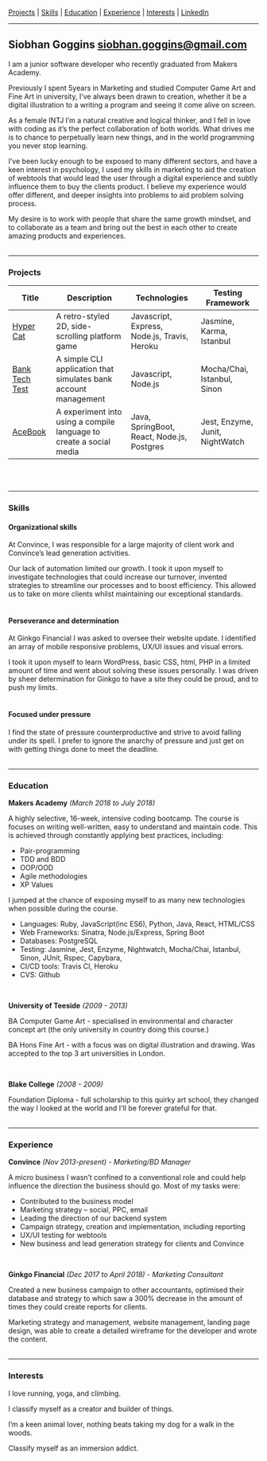 [Projects](#projects) | [Skills](#skills) | [Education](#education) | [Experience](#experience) | [Interests](#interests) | [LinkedIn](https://uk.linkedin.com/in/siobhan-goggins-732107120/)

***
## Siobhan Goggins siobhan.goggins@gmail.com

I am a junior software developer who recently graduated from Makers Academy.

Previously I spent 5years in Marketing and studied Computer Game Art and Fine Art in university, I’ve always been drawn to creation, whether it be a digital illustration to a writing a program and seeing it come alive on screen.

As a female INTJ I’m a natural creative and logical thinker, and I fell in love with coding as it’s the perfect collaboration of both worlds. What drives me is to chance to perpetually learn new things, and in the world programming you never stop learning.

I’ve been lucky enough to be exposed to many different sectors, and have a keen interest in psychology, I used my skills in marketing to aid the creation of webtools that would lead the user through a digital experience and subtly influence them to buy the clients product. 
I believe my experience would offer different, and deeper insights into problems to aid problem solving process.

My desire is to work with people that share the same growth mindset, and to collaborate as a team and bring out the best in each other to create amazing products and experiences.
<br/>
<br/>

***

### Projects


| Title | Description | Technologies | Testing Framework
|--|--|--|--|
| [Hyper Cat](https://github.com/williampowell92/hyper_cat) | A retro-styled 2D, side-scrolling platform game | Javascript, Express, Node.js, Travis, Heroku | Jasmine, Karma, Istanbul |
| [Bank Tech Test]( https://github.com/SiobhanGi/banktest_js) | A simple CLI application that simulates bank account management | Javascript, Node.js | Mocha/Chai, Istanbul, Sinon |
| [AceBook]( https://github.com/SiobhanGi/acebook-millieandco) | A experiment into using a compile language to create a social media | Java, SpringBoot, React, Node.js, Postgres | Jest, Enzyme, Junit, NightWatch |
<br/>
<br/>

***

### Skills

#### Organizational skills

At Convince, I was responsible for a large majority of client work and Convince’s lead generation activities.

Our lack of automation limited our growth. I took it upon myself to investigate technologies that could increase our turnover, invented strategies to streamline our processes and to boost efficiency. This allowed us to take on more clients whilst maintaining our exceptional standards.
<br/>
<br/>
#### Perseverance and determination

At Ginkgo Financial I was asked to oversee their website update. I identified an array of mobile responsive problems, UX/UI issues and visual errors. 

I took it upon myself to learn WordPress, basic CSS, html, PHP in a limited amount of time and went about solving these issues personally. I was driven by sheer determination for Ginkgo to have a site they could be proud, and to push my limits.
<br/>
<br/>
#### Focused under pressure

I find the state of pressure counterproductive and strive to avoid falling under its spell. I prefer to ignore the anarchy of pressure and just get on with getting things done to meet the deadline.
<br/>
<br/>
***

### Education

**Makers Academy** *(March 2018 to July 2018)*

A highly selective, 16-week, intensive coding bootcamp. The course is focuses on writing well-written, easy to understand and maintain code. This is achieved through constantly applying best practices, including:

- Pair-programming
- TDD and BDD
- OOP/OOD
- Agile methodologies
- XP Values

I jumped at the chance of exposing myself to as many new technologies when possible during the course.

- Languages: Ruby, JavaScript(inc ES6), Python, Java, React, HTML/CSS
- Web Frameworks: Sinatra, Node.js/Express, Spring Boot
- Databases: PostgreSQL
- Testing: Jasmine, Jest, Enzyme, Nightwatch, Mocha/Chai, Istanbul, Sinon, JUnit, Rspec, Capybara, 
- CI/CD tools: Travis CI, Heroku
- CVS: Github

<br/>

**University of Teeside** *(2009 - 2013)*

BA Computer Game Art - specialised in environmental and character concept art (the only university in country doing this course.)

BA Hons Fine Art - with a focus was on digital illustration and drawing. Was accepted to the top 3 art universities in London.

<br/>

**Blake College** *(2008 - 2009)*

Foundation Diploma - full scholarship to this quirky art school, they changed the way I looked at the world and I'll be forever grateful for that.
<br/>
<br/>
***

### Experience

**Convince** *(Nov 2013-present) - Marketing/BD Manager*

A micro business I wasn’t confined to a conventional role and could help influence the direction the business should go. Most of my tasks were:

- Contributed to the business model
- Marketing strategy – social, PPC, email
- Leading the direction of our backend system
- Campaign strategy, creation and implementation, including reporting
- UX/UI testing for webtools
- New business and lead generation strategy for clients and Convince

<br/>

**Ginkgo Financial** *(Dec 2017 to April 2018) - Marketing Consultant*

Created a new business campaign to other accountants, optimised their database and strategy to which saw a 300% decrease in the amount of times they could create reports for clients. 

Marketing strategy and management, website management, landing page design, was able to create a detailed wireframe for the developer and wrote the content.
<br/>
<br/>
***

### Interests

I love running, yoga, and climbing.

I classify myself as a creator and builder of things.

I’m a keen animal lover, nothing beats taking my dog for a walk in the woods.

Classify myself as an immersion addict. 
